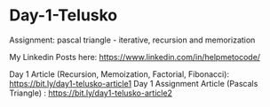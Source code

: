 # Day-1-Telusko
Assignment: pascal triangle - iterative, recursion and memorization


My Linkedin Posts here: https://www.linkedin.com/in/helpmetocode/

Day 1 Article (Recursion, Memoization, Factorial, Fibonacci): https://bit.ly/day1-telusko-article1
Day 1 Assignment Article (Pascals Triangle) : https://bit.ly/day1-telusko-article2
